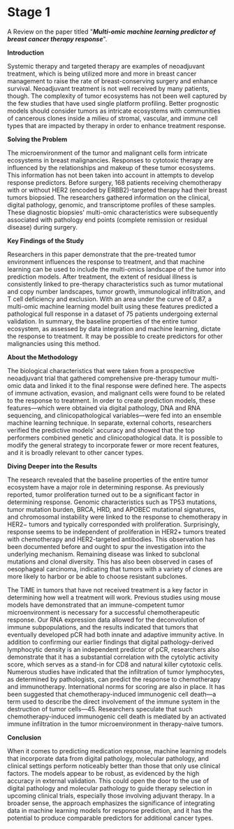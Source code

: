 
# Stage 1

A Review on the paper titled "***Multi-omic machine learning predictor of breast cancer therapy response***".

**Introduction**

Systemic therapy and targeted therapy are examples of neoadjuvant treatment, which is being utilized more and more in breast cancer management to raise the rate of breast-conserving surgery and enhance survival. Neoadjuvant treatment is not well received by many patients, though. The complexity of tumor ecosystems has not been well captured by the few studies that have used single platform profiling. Better prognostic models should consider tumors as intricate ecosystems with communities of cancerous clones inside a milieu of stromal, vascular, and immune cell types that are impacted by therapy in order to enhance treatment response.

**Solving the Problem**

The microenvironment of the tumor and malignant cells form intricate ecosystems in breast malignancies. Responses to cytotoxic therapy are influenced by the relationships and makeup of these tumor ecosystems. This information has not been taken into account in attempts to develop response predictors. Before surgery, 168 patients receiving chemotherapy with or without HER2 (encoded by ERBB2)-targeted therapy had their breast tumors biopsied. The researchers gathered information on the clinical, digital pathology, genomic, and transcriptome profiles of these samples. These diagnostic biopsies' multi-omic characteristics were subsequently associated with pathology end points (complete remission or residual disease) during surgery. 

**Key Findings of the Study**

Researchers in this paper demonstrate that the pre-treated tumor environment influences the response to treatment, and that machine learning can be used to include the multi-omics landscape of the tumor into prediction models. After treatment, the extent of residual illness is consistently linked to pre-therapy characteristics such as tumor mutational and copy number landscapes, tumor growth, immunological infiltration, and T cell deficiency and exclusion. With an area under the curve of 0.87, a multi-omic machine learning model built using these features predicted a pathological full response in a dataset of 75 patients undergoing external validation. In summary, the baseline properties of the entire tumor ecosystem, as assessed by data integration and machine learning, dictate the response to treatment. It may be possible to create predictors for other malignancies using this method.

**About the Methodology**

The biological characteristics that were taken from a prospective neoadjuvant trial that gathered comprehensive pre-therapy tumour multi-omic data and linked it to the final response were defined here. The aspects of immune activation, evasion, and malignant cells were found to be related to the response to treatment. In order to create prediction models, these features—which were obtained via digital pathology, DNA and RNA sequencing, and clinicopathological variables—were fed into an ensemble machine learning technique. In separate, external cohorts, researchers verified the predictive models' accuracy and showed that the top performers combined genetic and clinicopathological data. It is possible to modify the general strategy to incorporate fewer or more recent features, and it is broadly relevant to other cancer types.

**Diving Deeper into the Results**

The research revealed that the baseline properties of the entire tumor ecosystem have a major role in determining response. As previously reported, tumor proliferation turned out to be a significant factor in determining response. Genomic characteristics such as TP53 mutations, tumor mutation burden, BRCA, HRD, and APOBEC mutational signatures, and chromosomal instability were linked to the response to chemotherapy in HER2− tumors and typically corresponded with proliferation. Surprisingly, response seems to be independent of proliferation in HER2+ tumors treated with chemotherapy and HER2-targeted antibodies. This observation has been documented before and ought to spur the investigation into the underlying mechanism. Remaining disease was linked to subclonal mutations and clonal diversity. This has also been observed in cases of oesophageal carcinoma, indicating that tumors with a variety of clones are more likely to harbor or be able to choose resistant subclones.

The TiME in tumors that have not received treatment is a key factor in determining how well a treatment will work. Previous studies using mouse models have demonstrated that an immune-competent tumor microenvironment is necessary for a successful chemotherapeutic response. Our RNA expression data allowed for the deconvolution of immune subpopulations, and the results indicated that tumors that eventually developed pCR had both innate and adaptive immunity active. In addition to confirming our earlier findings that digital pathology-derived lymphocytic density is an independent predictor of pCR, researchers also demonstrate that it has a substantial correlation with the cytolytic activity score, which serves as a stand-in for CD8 and natural killer cytotoxic cells. Numerous studies have indicated that the infiltration of tumor lymphocytes, as determined by pathologists, can predict the response to chemotherapy and immunotherapy. International norms for scoring are also in place. It has been suggested that chemotherapy-induced immunogenic cell death—a term used to describe the direct involvement of the immune system in the destruction of tumor cells—45. Researchers speculate that such chemotherapy-induced immunogenic cell death is mediated by an activated immune infiltration in the tumor microenvironment in therapy-naive tumors.

**Conclusion**

When it comes to predicting medication response, machine learning models that incorporate data from digital pathology, molecular pathology, and clinical settings perform noticeably better than those that only use clinical factors. The models appear to be robust, as evidenced by the high accuracy in external validation. This could open the door to the use of digital pathology and molecular pathology to guide therapy selection in upcoming clinical trials, especially those involving adjuvant therapy. In a broader sense, the approach emphasizes the significance of integrating data in machine learning models for response prediction, and it has the potential to produce comparable predictors for additional cancer types.
